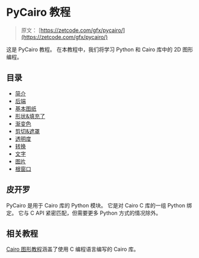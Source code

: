# PyCairo 教程

> 原文： [https://zetcode.com/gfx/pycairo/](https://zetcode.com/gfx/pycairo/)

这是 PyCairo 教程。 在本教程中，我们将学习 Python 和 Cairo 库中的 2D 图形编程。

## 目录



*   [简介](introduction/)
*   [后端](backends/)
*   [基本图纸](basicdrawing/)
*   [形状&填充了](shapesfills/)
*   [渐变色](gradients/)
*   [剪切&遮罩](clipmask/)
*   [透明度](transparency/)
*   [转换](transformations/)
*   [文字](text/)
*   [图片](images/)
*   [根窗口](root/)



## 皮开罗

PyCairo 是用于 Cairo 库的 Python 模块。 它是对 Cairo C 库的一组 Python 绑定。 它与 C API 紧密匹配，但需要更多 Python 方式的情况除外。

## 相关教程

[Cairo 图形教程](/gfx/cairo/)涵盖了使用 C 编程语言编写的 Cairo 库。